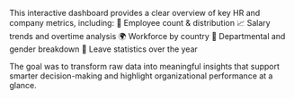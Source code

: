 This interactive dashboard provides a clear overview of key HR and company metrics, including:
📌 Employee count & distribution
📈 Salary trends and overtime analysis
🌍 Workforce by country
🧭 Departmental and gender breakdown
📝 Leave statistics over the year

The goal was to transform raw data into meaningful insights that support smarter decision-making and highlight organizational performance at a glance.
